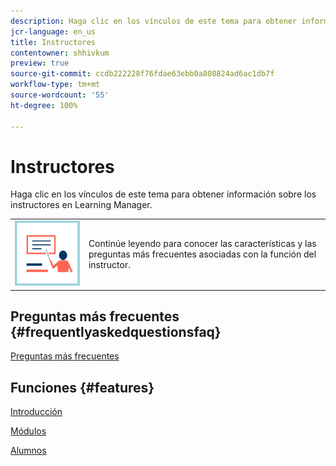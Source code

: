 ```yaml
---
description: Haga clic en los vínculos de este tema para obtener información sobre los instructores en Learning Manager.
jcr-language: en_us
title: Instructores
contentowner: shhivkum
preview: true
source-git-commit: ccdb222228f76fdae63ebb0a808824ad6ac1db7f
workflow-type: tm+mt
source-wordcount: '55'
ht-degree: 100%

---
```




# Instructores

Haga clic en los vínculos de este tema para obtener información sobre los instructores en Learning Manager.

<table> 
 <tbody>
  <tr> 
   <td><img src="assets/instructoricon.jpg"></td> 
   <td><p>Continúe leyendo para conocer las características y las preguntas más frecuentes asociadas con la función del instructor.</p></td> 
  </tr> 
 </tbody>
</table>

## Preguntas más frecuentes {#frequentlyaskedquestionsfaq}

[Preguntas más frecuentes](instructors/frequently-asked-questions-for-instructors.md)

## Funciones {#features}

[Introducción](instructors/feature-summary/getting-started.md)

[Módulos](instructors/feature-summary/modules.md)

[Alumnos](instructors/feature-summary/learners.md)
